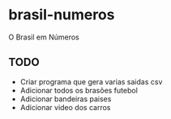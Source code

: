 # brasil-numeros
O Brasil em Números

## TODO 
- Criar programa que gera varias saidas csv
- Adicionar todos os brasões futebol
- Adicionar bandeiras paises
- Adicionar video dos carros

